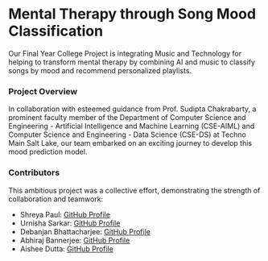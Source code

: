 # Mental Therapy through Song Mood Classification
Our Final Year College Project is integrating Music and Technology for helping to transform mental therapy by combining AI and music to 
classify songs by mood and recommend personalized playlists.

### Project Overview

In collaboration with esteemed guidance from Prof. Sudipta Chakrabarty, a prominent faculty member of the Department of Computer Science and Engineering - Artificial Intelligence and Machine Learning (CSE-AIML) and Computer Science and Engineering - Data Science (CSE-DS) at Techno Main Salt Lake, our team embarked on an exciting journey to develop this mood prediction model.

### Contributors

This ambitious project was a collective effort, demonstrating the strength of collaboration and teamwork:

- Shreya Paul: [GitHub Profile](https://github.com/Shreyaa5)
- Urnisha Sarkar: [GitHub Profile](https://github.com/Urnisha2002)
- Debanjan Bhattacharjee: [GitHub Profile](https://github.com/collegecoder25)
- Abhiraj Bannerjee: [GitHub Profile](https://github.com/Wriki-tmsl)
- Aishee Dutta: [GitHub Profile](https://github.com/Aishee23)
